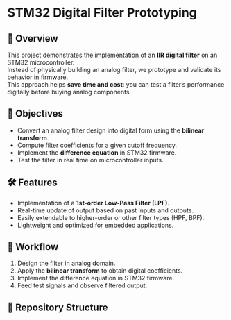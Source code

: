# STM32 Digital Filter Prototyping

## 📌 Overview
This project demonstrates the implementation of an **IIR digital filter** on an STM32 microcontroller.  
Instead of physically building an analog filter, we prototype and validate its behavior in firmware.  
This approach helps **save time and cost**: you can test a filter’s performance digitally before buying analog components.

## 🎯 Objectives
- Convert an analog filter design into digital form using the **bilinear transform**.
- Compute filter coefficients for a given cutoff frequency.
- Implement the **difference equation** in STM32 firmware.
- Test the filter in real time on microcontroller inputs.

## 🛠️ Features
- Implementation of a **1st-order Low-Pass Filter (LPF)**.
- Real-time update of output based on past inputs and outputs.
- Easily extendable to higher-order or other filter types (HPF, BPF).
- Lightweight and optimized for embedded applications.

## 🚀 Workflow
1. Design the filter in analog domain.
2. Apply the **bilinear transform** to obtain digital coefficients.
3. Implement the difference equation in STM32 firmware.
4. Feed test signals and observe filtered output.

## 📂 Repository Structure

